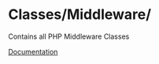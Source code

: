 # Classes/Middleware/

Contains all PHP Middleware Classes

[Documentation](https://docs.typo3.org/m/typo3/reference-coreapi/10.4/en-us/ApiOverview/RequestLifeCycle/Middlewares.html)